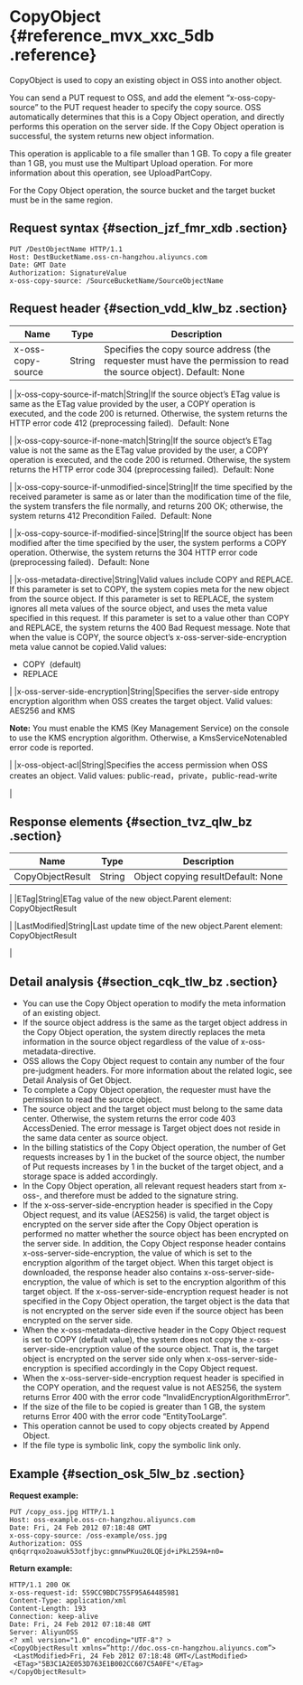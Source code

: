# CopyObject {#reference_mvx_xxc_5db .reference}

CopyObject is used to copy an existing object in OSS into another object.

You can send a PUT request to OSS, and add the element “x-oss-copy-source” to the PUT request header to specify the copy source. OSS automatically determines that this is a Copy Object operation, and directly performs this operation on the server side. If the Copy Object operation is successful, the system returns new object information.

This operation is applicable to a file smaller than 1 GB. To copy a file greater than 1 GB, you must use the Multipart Upload operation. For more information about this operation, see UploadPartCopy.

For the Copy Object operation, the source bucket and the target bucket must be in the same region.

## Request syntax {#section_jzf_fmr_xdb .section}

```
PUT /DestObjectName HTTP/1.1
Host: DestBucketName.oss-cn-hangzhou.aliyuncs.com
Date: GMT Date
Authorization: SignatureValue
x-oss-copy-source: /SourceBucketName/SourceObjectName
```

## Request header {#section_vdd_klw_bz .section}

|Name|Type|Description|
|----|----|-----------|
|x-oss-copy-source|String|Specifies the copy source address \(the requester must have the permission to read the source object\). Default: None

|
|x-oss-copy-source-if-match|String|If the source object’s ETag value is same as the ETag value provided by the user, a COPY operation is executed, and the code 200 is returned. Otherwise, the system returns the HTTP error code 412 \(preprocessing failed\).  Default: None

|
|x-oss-copy-source-if-none-match|String|If the source object’s ETag value is not the same as the ETag value provided by the user, a COPY operation is executed, and the code 200 is returned. Otherwise, the system returns the HTTP error code 304 \(preprocessing failed\).  Default: None

|
|x-oss-copy-source-if-unmodified-since|String|If the time specified by the received parameter is same as or later than the modification time of the file, the system transfers the file normally, and returns 200 OK; otherwise, the system returns 412 Precondition Failed.  Default: None

|
|x-oss-copy-source-if-modified-since|String|If the source object has been modified after the time specified by the user, the system performs a COPY operation. Otherwise, the system returns the 304 HTTP error code \(preprocessing failed\).  Default: None

|
|x-oss-metadata-directive|String|Valid values include COPY and REPLACE. If this parameter is set to COPY, the system copies meta for the new object from the source object. If this parameter is set to REPLACE, the system ignores all meta values of the source object, and uses the meta value specified in this request. If this parameter is set to a value other than COPY and REPLACE, the system returns the 400 Bad Request message. Note that when the value is COPY, the source object’s x-oss-server-side-encryption meta value cannot be copied.Valid values:

-   COPY  \(default\)
-   REPLACE

|
|x-oss-server-side-encryption|String|Specifies the server-side entropy encryption algorithm when OSS creates the target object. Valid values: AES256 and KMS

**Note:** You must enable the KMS \(Key Management Service\) on the console to use the KMS encryption algorithm. Otherwise, a KmsServiceNotenabled error code is reported.

|
|x-oss-object-acl|String|Specifies the access permission when OSS creates an object. Valid values: public-read，private，public-read-write

|

## Response elements {#section_tvz_qlw_bz .section}

|Name|Type|Description|
|----|----|-----------|
|CopyObjectResult|String|Object copying resultDefault: None

|
|ETag|String|ETag value of the new object.Parent element: CopyObjectResult

|
|LastModified|String|Last update time of the new object.Parent element: CopyObjectResult

|

## Detail analysis {#section_cqk_tlw_bz .section}

-   You can use the Copy Object operation to modify the meta information of an existing object.
-   If the source object address is the same as the target object address in the Copy Object operation, the system directly replaces the meta information in the source object regardless of the value of x-oss-metadata-directive.
-   OSS allows the Copy Object request to contain any number of the four pre-judgment headers. For more information about the related logic, see Detail Analysis of Get Object.
-   To complete a Copy Object operation, the requester must have the permission to read the source object.
-   The source object and the target object must belong to the same data center. Otherwise, the system returns the error code 403 AccessDenied. The error message is Target object does not reside in the same data center as source object.
-   In the billing statistics of the Copy Object operation, the number of Get requests increases by 1 in the bucket of the source object, the number of Put requests increases by 1 in the bucket of the target object, and a storage space is added accordingly.
-   In the Copy Object operation, all relevant request headers start from x-oss-, and therefore must be added to the signature string.
-   If the x-oss-server-side-encryption header is specified in the Copy Object request, and its value \(AES256\) is valid, the target object is encrypted on the server side after the Copy Object operation is performed no matter whether the source object has been encrypted on the server side. In addition, the Copy Object response header contains x-oss-server-side-encryption, the value of which is set to the encryption algorithm of the target object. When this target object is downloaded, the response header also contains x-oss-server-side-encryption, the value of which is set to the encryption algorithm of this target object. If the x-oss-server-side-encryption request header is not specified in the Copy Object operation, the target object is the data that is not encrypted on the server side even if the source object has been encrypted on the server side.
-   When the x-oss-metadata-directive header in the Copy Object request is set to COPY \(default value\), the system does not copy the x-oss-server-side-encryption value of the source object. That is, the target object is encrypted on the server side only when x-oss-server-side-encryption is specified accordingly in the Copy Object request.
-   When the x-oss-server-side-encryption request header is specified in the COPY operation, and the request value is not AES256, the system returns Error 400 with the error code “InvalidEncryptionAlgorithmError”.
-   If the size of the file to be copied is greater than 1 GB, the system returns Error 400 with the error code “EntityTooLarge”.
-   This operation cannot be used to copy objects created by Append Object.
-   If the file type is symbolic link, copy the symbolic link only.

## Example {#section_osk_5lw_bz .section}

**Request example:**

```
PUT /copy_oss.jpg HTTP/1.1
Host: oss-example.oss-cn-hangzhou.aliyuncs.com
Date: Fri, 24 Feb 2012 07:18:48 GMT
x-oss-copy-source: /oss-example/oss.jpg
Authorization: OSS qn6qrrqxo2oawuk53otfjbyc:gmnwPKuu20LQEjd+iPkL259A+n0=
```

**Return example:**

```
HTTP/1.1 200 OK
x-oss-request-id: 559CC9BDC755F95A64485981
Content-Type: application/xml
Content-Length: 193
Connection: keep-alive
Date: Fri, 24 Feb 2012 07:18:48 GMT
Server: AliyunOSS
<? xml version="1.0" encoding="UTF-8"? >
<CopyObjectResult xmlns=”http://doc.oss-cn-hangzhou.aliyuncs.com”>
 <LastModified>Fri, 24 Feb 2012 07:18:48 GMT</LastModified>
 <ETag>"5B3C1A2E053D763E1B002CC607C5A0FE"</ETag>
</CopyObjectResult>
```

